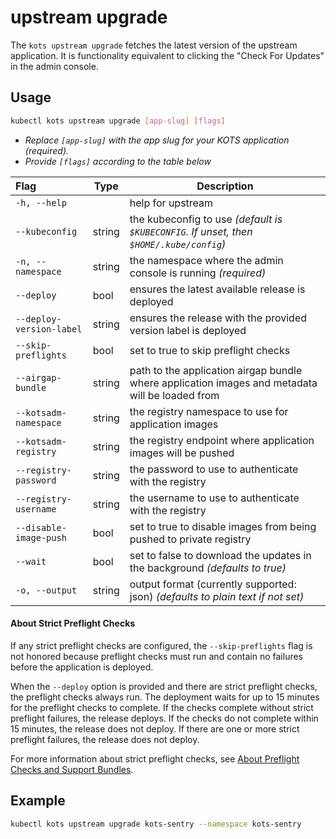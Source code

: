 # upstream upgrade

The `kots upstream upgrade` fetches the latest version of the upstream application.
It is functionality equivalent to clicking the "Check For Updates" in the admin console.

## Usage
```bash
kubectl kots upstream upgrade [app-slug] [flags]
```
* _Replace `[app-slug]` with the app slug for your KOTS application (required)._
* _Provide `[flags]` according to the table below_

| Flag                     | Type   | Description                                                                                      |
|:-------------------------|--------|--------------------------------------------------------------------------------------------------|
| `-h, --help`             |        | help for upstream                                                                                |
| `--kubeconfig`           | string | the kubeconfig to use _(default is `$KUBECONFIG`. If unset, then `$HOME/.kube/config`)_          |
| `-n, --namespace`        | string | the namespace where the admin console is running _(required)_                                    |
| `--deploy`               | bool   | ensures the latest available release is deployed                                                 |
| `--deploy-version-label` | string | ensures the release with the provided version label is deployed                                  |
| `--skip-preflights`      | bool   | set to true to skip preflight checks                                                             |
| `--airgap-bundle`        | string | path to the application airgap bundle where application images and metadata will be loaded from  |
| `--kotsadm-namespace`    | string | the registry namespace to use for application images                                             |
| `--kotsadm-registry`     | string | the registry endpoint where application images will be pushed                                    |
| `--registry-password`    | string | the password to use to authenticate with the registry                                            |
| `--registry-username`    | string | the username to use to authenticate with the registry                                            |
| `--disable-image-push`   | bool   | set to true to disable images from being pushed to private registry                              |
| `--wait` | bool | set to false to download the updates in the background _(defaults to true)_
| `-o, --output`           | string | output format (currently supported: json) _(defaults to plain text if not set)_                  |


#### About Strict Preflight Checks
If any strict preflight checks are configured, the `--skip-preflights` flag is not honored because preflight checks must run and contain no failures before the application is deployed.

When the `--deploy` option is provided and there are strict preflight checks, the preflight checks always run. The deployment waits for up to 15 minutes for the preflight checks to complete. If the checks complete without strict preflight failures, the release deploys. If the checks do not complete within 15 minutes, the release does not deploy. If there are one or more strict preflight failures, the release does not deploy.

For more information about strict preflight checks, see [About Preflight Checks and Support Bundles](../vendor/preflight-support-bundle-creating#about-preflight-checks-and-support-bundles).


## Example
```bash
kubectl kots upstream upgrade kots-sentry --namespace kots-sentry
```
